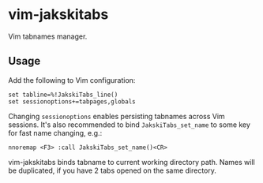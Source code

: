 # vim-jakskitabs

Vim tabnames manager.

## Usage

Add the following to Vim configuration:

```
set tabline=%!JakskiTabs_line()
set sessionoptions+=tabpages,globals
```

Changing `sessionoptions` enables persisting tabnames across Vim sessions. It's
also recommended to bind `JakskiTabs_set_name` to some key for fast name
changing, e.g.:

```
nnoremap <F3> :call JakskiTabs_set_name()<CR>
```

vim-jakskitabs binds tabname to current working directory path. Names will be
duplicated, if you have 2 tabs opened on the same directory.
